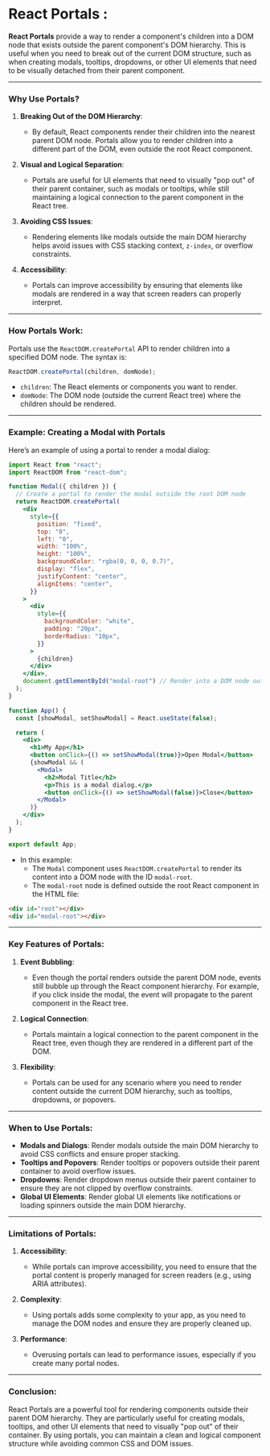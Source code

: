 # React Portals :

**React Portals** provide a way to render a component's children into a DOM node that exists outside the parent component's DOM hierarchy. This is useful when you need to break out of the current DOM structure, such as when creating modals, tooltips, dropdowns, or other UI elements that need to be visually detached from their parent component.

---

### Why Use Portals?

1. **Breaking Out of the DOM Hierarchy**:

   - By default, React components render their children into the nearest parent DOM node. Portals allow you to render children into a different part of the DOM, even outside the root React component.

2. **Visual and Logical Separation**:

   - Portals are useful for UI elements that need to visually "pop out" of their parent container, such as modals or tooltips, while still maintaining a logical connection to the parent component in the React tree.

3. **Avoiding CSS Issues**:

   - Rendering elements like modals outside the main DOM hierarchy helps avoid issues with CSS stacking context, `z-index`, or overflow constraints.

4. **Accessibility**:
   - Portals can improve accessibility by ensuring that elements like modals are rendered in a way that screen readers can properly interpret.

---

### How Portals Work:

Portals use the `ReactDOM.createPortal` API to render children into a specified DOM node. The syntax is:

```jsx
ReactDOM.createPortal(children, domNode);
```

- `children`: The React elements or components you want to render.
- `domNode`: The DOM node (outside the current React tree) where the children should be rendered.

---

### Example: Creating a Modal with Portals

Here’s an example of using a portal to render a modal dialog:

```jsx
import React from "react";
import ReactDOM from "react-dom";

function Modal({ children }) {
  // Create a portal to render the modal outside the root DOM node
  return ReactDOM.createPortal(
    <div
      style={{
        position: "fixed",
        top: "0",
        left: "0",
        width: "100%",
        height: "100%",
        backgroundColor: "rgba(0, 0, 0, 0.7)",
        display: "flex",
        justifyContent: "center",
        alignItems: "center",
      }}
    >
      <div
        style={{
          backgroundColor: "white",
          padding: "20px",
          borderRadius: "10px",
        }}
      >
        {children}
      </div>
    </div>,
    document.getElementById("modal-root") // Render into a DOM node outside the root
  );
}

function App() {
  const [showModal, setShowModal] = React.useState(false);

  return (
    <div>
      <h1>My App</h1>
      <button onClick={() => setShowModal(true)}>Open Modal</button>
      {showModal && (
        <Modal>
          <h2>Modal Title</h2>
          <p>This is a modal dialog.</p>
          <button onClick={() => setShowModal(false)}>Close</button>
        </Modal>
      )}
    </div>
  );
}

export default App;
```

- In this example:
  - The `Modal` component uses `ReactDOM.createPortal` to render its content into a DOM node with the ID `modal-root`.
  - The `modal-root` node is defined outside the root React component in the HTML file:

```html
<div id="root"></div>
<div id="modal-root"></div>
```

---

### Key Features of Portals:

1. **Event Bubbling**:

   - Even though the portal renders outside the parent DOM node, events still bubble up through the React component hierarchy. For example, if you click inside the modal, the event will propagate to the parent component in the React tree.

2. **Logical Connection**:

   - Portals maintain a logical connection to the parent component in the React tree, even though they are rendered in a different part of the DOM.

3. **Flexibility**:
   - Portals can be used for any scenario where you need to render content outside the current DOM hierarchy, such as tooltips, dropdowns, or popovers.

---

### When to Use Portals:

- **Modals and Dialogs**: Render modals outside the main DOM hierarchy to avoid CSS conflicts and ensure proper stacking.
- **Tooltips and Popovers**: Render tooltips or popovers outside their parent container to avoid overflow issues.
- **Dropdowns**: Render dropdown menus outside their parent container to ensure they are not clipped by overflow constraints.
- **Global UI Elements**: Render global UI elements like notifications or loading spinners outside the main DOM hierarchy.

---

### Limitations of Portals:

1. **Accessibility**:

   - While portals can improve accessibility, you need to ensure that the portal content is properly managed for screen readers (e.g., using ARIA attributes).

2. **Complexity**:

   - Using portals adds some complexity to your app, as you need to manage the DOM nodes and ensure they are properly cleaned up.

3. **Performance**:
   - Overusing portals can lead to performance issues, especially if you create many portal nodes.

---

### Conclusion:

React Portals are a powerful tool for rendering components outside their parent DOM hierarchy. They are particularly useful for creating modals, tooltips, and other UI elements that need to visually "pop out" of their container. By using portals, you can maintain a clean and logical component structure while avoiding common CSS and DOM issues.
